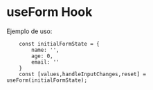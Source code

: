 # useForm Hook

Ejemplo de uso:
```
    const initialFormState = {
        name: '',
        age: 0,
        email: ''
    }
    const [values,handleInputChanges,reset] = useForm(initialFormState);
```